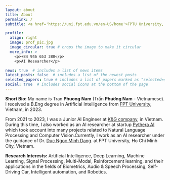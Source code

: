 ```yaml
---
layout: about
title: About
permalink: /
subtitle: <a href='https://uni.fpt.edu.vn/en-US/home'>FPTU University, Ho Chi Minh Campus</a>

profile:
  align: right
  image: prof_pic.jpg
  image_circular: true # crops the image to make it circular
  more_info: >
    <p>+84 946 653 380</p>
    <p>AI Researcher</p>

news: true  # includes a list of news items
latest_posts: false  # includes a list of the newest posts
selected_papers: true # includes a list of papers marked as "selected={true}"
social: true  # includes social icons at the bottom of the page
---
```


**Short Bio:** My name is Tran **Phuong Nam**  (Trần **Phương Nam** - Vietnamese). I received a B.Eng degree in Artificial Intelligence from <a href="https://uni.fpt.edu.vn/en-US/home">FPT University</a>, Vietnam, in 2023.

From 2021 to 2023, I was a Junior AI Engineer at <a href="http://www.kng.vn/">K&G company</a>, in Vietnam. During this time, I also worked as an AI researcher at startup <a href="https://www.linkedin.com/company/pythera-ai/about/">Pythera AI</a> which took account into many projects related to Natural Language Processing and Computer Vision.Currently, I work as an AI researcher under the guidance of Dr. <a href="https://dnmduc.github.io/">Duc Ngoc Minh Dang</a>. at FPT University, Ho Chi Minh City, Vietnam.

**Research Interests:** Artificial Intelligence, Deep Learning, Machine Learning, Signal Processing, Multi-Modal, Reinforcement learning, and their applications in the fields of Biometrics, Audio & Speech Processing, Self-Driving Car, Intelligent automation, and Robotics.

